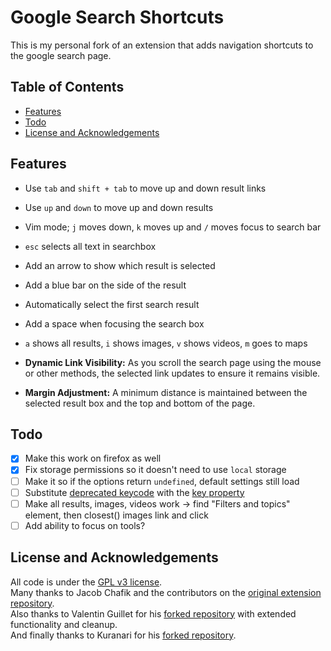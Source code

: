 # Google Search Shortcuts

This is my personal fork of an extension that adds navigation shortcuts to the google search page.

## Table of Contents
- [Features](#features)
- [Todo](#todo)
- [License and Acknowledgements](#license-and-acknowledgements)


## Features
- Use `tab` and `shift + tab` to move up and down result links
- Use `up` and `down` to move up and down results
- Vim mode; `j` moves down, `k` moves up and `/` moves focus to search bar
- `esc` selects all text in searchbox
- Add an arrow to show which result is selected
- Add a blue bar on the side of the result
- Automatically select the first search result
- Add a space when focusing the search box
- `a` shows all results, `i` shows images, `v` shows videos, `m` goes to maps

- **Dynamic Link Visibility:** As you scroll the search page using the mouse or other methods, the selected link updates to ensure it remains visible.

- **Margin Adjustment:** A minimum distance is maintained between the selected result box and the top and bottom of the page.


## Todo
- [x] Make this work on firefox as well
- [x] Fix storage permissions so it doesn't need to use `local` storage
- [ ] Make it so if the options return `undefined`, default settings still load
- [ ] Substitute [deprecated keycode](https://developer.mozilla.org/en-US/docs/Web/API/KeyboardEvent/keyCode) with the [key property](https://developer.mozilla.org/en-US/docs/Web/API/KeyboardEvent/key)
- [ ] Make all results, images, videos work -> find "Filters and topics" element, then closest() images link and click
- [ ] Add ability to focus on tools?

## License and Acknowledgements
All code is under the [GPL v3 license][gpl3].  
Many thanks to Jacob Chafik and the contributors on the [original extension repository][jchafik].  
Also thanks to Valentin Guillet for his [forked repository][Valentin-Guillet] with extended functionality and cleanup.  
And finally thanks to Kuranari for his [forked repository][kuranari].


[gpl3]: https://www.gnu.org/licenses/gpl-3.0.en.html
[jchafik]: https://github.com/jchafik/google-search-shortcuts
[Valentin-Guillet]: https://github.com/Valentin-Guillet/google-search-shortcuts
[kuranari]: https://github.com/kuranari/google-search-shortcuts
